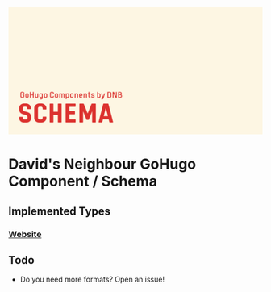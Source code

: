 ![](header-card.png)

# David's Neighbour GoHugo Component / Schema

## Implemented Types

### [Website](https://schema.org/WebSite)

## Todo

*   Do you need more formats? Open an issue!
